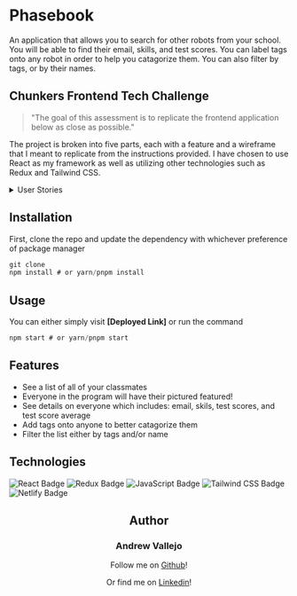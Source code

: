 # Phasebook

An application that allows you to search for other robots from your school. You will be able to find their email, skills, and test scores. You can label tags onto any robot in order to help you catagorize them. You can also filter by tags, or by their names.

## Chunkers Frontend Tech Challenge

> "The goal of this assessment is to replicate the frontend application below as close as possible."

The project is broken into five parts, each with a feature and a wireframe that I meant to replicate from the instructions provided. I have chosen to use React as my framework as well as utilizing other technologies such as Redux and Tailwind CSS.


<details>
    <summary>User Stories</summary>
- [ ] As a user, when I navigate to **website** in the application, I should see a list of GitHub issues for that repo a portal with a list of robots, two search bars for name and tags, and a way to expand the robot's information
- [ ] I should be able to scroll inside of the portal to see all robots
    - [ ] I should be able to see a picture, a name, email, company, skills and average of each robot
- [ ] I should be able to filter by name
- [ ] I should be able to filter by tags
- [ ] I should be able to filter by both names and tags
- [ ] I should be able to add tags to any robot
- [ ] I should be able to click on the plus sign to see more info
    - [ ] It should turn into a minus sign when active
    - [ ] I should be able to see all eight test & test scores for each robot when expanded
- [ ] I should be able to click on the minus sign for less info
    - [ ] It should turn into a minus sign when active

</details>

## Installation

First, clone the repo and update the dependency with whichever preference of package manager

```jsx
git clone
npm install # or yarn/pnpm install
```

## Usage

You can either simply visit **[Deployed Link]** or run the command

```jsx
npm start # or yarn/pnpm start
```

## Features
- See a list of all of your classmates
- Everyone in the program will have their pictured featured!
- See details on everyone which includes: email, skils, test scores, and test score average
- Add tags onto anyone to better catagorize them
- Filter the list either by tags and/or name


## Technologies

<img src='https://img.shields.io/badge/React-61DAFB?logo=react&logoColor=000&style=flat' alt='React Badge'>
<img src='https://img.shields.io/badge/Redux-764ABC?logo=react&logoColor=fff&style=flat' alt='Redux Badge'>
<img src='https://img.shields.io/badge/JavaScript-F7DF1E?logo=javascript&logoColor=000&style=flat' alt='JavaScript Badge'>
<img src="https://img.shields.io/badge/Tailwind%20CSS-06B6D4?logo=tailwindcss&logoColor=fff&style=flat" alt="Tailwind CSS Badge">
<img src= 'https://img.shields.io/badge/Netlify-00C7B7?logo=netlify&logoColor=fff&style=flat' alt='Netlify Badge'>

<div align="center">

## Author

### **Andrew Vallejo**

Follow me on [Github](https://www.github.com/andrewvallejo)!

Or find me on [Linkedin](https://www.linkedin.com/in/andrewvallejo/)!

</div>
